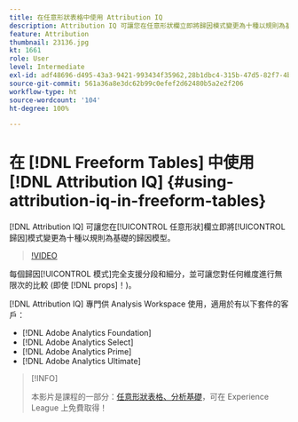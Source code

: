 ```yaml
---
title: 在任意形狀表格中使用 Attribution IQ
description: Attribution IQ 可讓您在任意形狀欄立即將歸因模式變更為十種以規則為基礎的歸因模型。
feature: Attribution
thumbnail: 23136.jpg
kt: 1661
role: User
level: Intermediate
exl-id: adf48696-d495-43a3-9421-993434f35962,28b1dbc4-315b-47d5-82f7-4b394ed31ad8
source-git-commit: 561a36a8e3dc62b99c0efef2d62480b5a2e2f206
workflow-type: ht
source-wordcount: '104'
ht-degree: 100%

---
```


# 在 [!DNL Freeform Tables] 中使用 [!DNL Attribution IQ] {#using-attribution-iq-in-freeform-tables}

[!DNL Attribution IQ] 可讓您在[!UICONTROL 任意形狀]欄立即將[!UICONTROL 歸因]模式變更為十種以規則為基礎的歸因模型。

>[!VIDEO](https://video.tv.adobe.com/v/23136/?quality=12)

每個歸因[!UICONTROL 模式]完全支援分段和細分，並可讓您對任何維度進行無限次的比較 (即使 [!DNL props]！)。

[!DNL Attribution IQ] 專門供 Analysis Workspace 使用，適用於有以下套件的客戶：

* [!DNL Adobe Analytics Foundation]
* [!DNL Adobe Analytics Select]
* [!DNL Adobe Analytics Prime]
* [!DNL Adobe Analytics Ultimate]

>[!INFO]
>
> 本影片是課程的一部分：[任意形狀表格、分析基礎](https://experienceleague.adobe.com/?recommended=Analytics-U-1-2020.3)，可在 Experience League 上免費取得！
